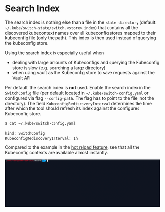 # Search Index

The search index is nothing else than a file in the `state directory` (default: `~/.kube/switch-state/switch.<store>.index`)
that contains all the discovered kubecontext names over all kubeconfig stores mapped to their kubeconfig file (only the path).
This index is then used instead of querying the kubeconfig store.

Using the search index is especially useful when
- dealing with large amounts of Kubeconfigs and querying the Kubeconfig store is slow (e.g. searching a large directory)
- when using vault as the Kubeconfig store to save requests against the Vault API

Per default, the search index is **not** used.
Enable the search index in the `SwitchConfig` file (per default located in `~/.kube/switch-config.yaml` or configured via flag `--config-path`. The flag has to point to the file, not the directory).
The field `KubeconfigRediscoveryInterval` determines the time after which the tool should
refresh its index against the configured Kubeconfig store.


```
$ cat ~/.kube/switch-config.yaml

kind: SwitchConfig
KubeconfigRediscoveryInterval: 1h
```

Compared to the example in the [hot reload feature](../README.md#hot-reload), see that all the Kubeconfig contexts are available almost instantly.

![demo GIF](../resources/gifs/index-demo.gif)
